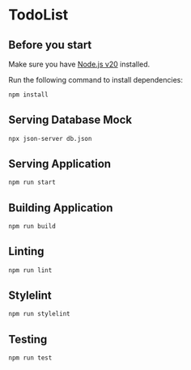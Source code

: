 # TodoList

## Before you start

Make sure you have [Node.js v20](https://nodejs.org/en/) installed.

Run the following command to install dependencies:

```sh
npm install
```

## Serving Database Mock

```sh
npx json-server db.json
```

## Serving Application

```sh
npm run start
```

## Building Application

```sh
npm run build
```

## Linting

```sh
npm run lint
```

## Stylelint

```sh
npm run stylelint
```

## Testing

```sh
npm run test
```
